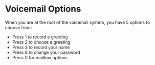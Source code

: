 # Voicemail Options

When you are at the root of the voicemail system, you have 5 options to choose from:

- Press 1 to record a greeting
- Press 2 to choose a greeting
- Press 3 to record your name
- Press 6 to change your password
- Press 0 for mailbox options
